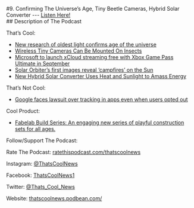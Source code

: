 #9. Confirming The Universe’s Age, Tiny Beetle Cameras, Hybrid Solar Converter
        ---
        [Listen Here!](https://thatscoolnews.podbean.com/e/confirming-the-universe-s-age-tiny-beetle-cameras-hybrid-solar-converter-ep-9/) \
        ## Description of The Podcast
        <p style="text-align:left;">That’s Cool:</p>

<ul style="text-align:left;"><li style="font-weight:400;"><a href='https://www.sciencedaily.com/releases/2020/07/200715170541.htm'>New research of oldest light confirms age of the universe</a></li>

<li style="font-weight:400;"><a href='https://interestingengineering.com/wireless-tiny-cameras-can-be-mounted-on-insects'>Wireless Tiny Cameras Can Be Mounted On Insects</a></li>

<li style="font-weight:400;"><a href='https://www.theverge.com/2020/7/16/21326797/microsoft-xcloud-launch-xbox-game-pass-ultimate-free?scrolla=5eb6d68b7fedc32c19ef33b4'>Microsoft to launch xCloud streaming free with Xbox Game Pass Ultimate in September</a></li>

<li style="font-weight:400;"><a href='https://www.esa.int/Science_Exploration/Space_Science/Solar_Orbiter/Solar_Orbiter_s_first_images_reveal_campfires_on_the_Sun'>Solar Orbiter’s first images reveal ‘campfires’ on the Sun</a></li>

<li style="font-weight:400;"><a href='https://interestingengineering.com/new-hybrid-solar-converter-uses-heat-and-sunlight-to-amass-energy'>New Hybrid Solar Converter Uses Heat and Sunlight to Amass Energy</a></li>

</ul>
<p style="text-align:left;">That’s Not Cool:</p>

<ul style="text-align:left;"><li style="font-weight:400;"><a href='https://www.reuters.com/article/us-alphabet-google-privacy-lawsuit-idUSKCN24F2N4'>Google faces lawsuit over tracking in apps even when users opted out</a></li>

</ul>
<p style="text-align:left;">Cool Product:</p>

<ul style="text-align:left;"><li style="font-weight:400;"><a href='https://www.kickstarter.com/projects/fabelabbuild/fabelab-build-series?ref=section-design-tech-projectcollection-8-staff-picks-newest'>Fabelab Build Series: An engaging new series of playful construction sets for all ages.</a></li>

</ul>
<p style="text-align:left;">Follow/Support The Podcast:</p>

<p style="text-align:left;">Rate The Podcast: <a href='https://ratethispodcast.com/thatscoolnews'>ratethispodcast.com/thatscoolnews</a></p>

<p style="text-align:left;">Instagram: <a href='https://www.instagram.com/thatscoolnews/'>@ThatsCoolNews</a></p>

<p style="text-align:left;">Facebook: <a href='https://www.facebook.com/ThatsCoolNews1/'>ThatsCoolNews1</a></p>

<p style="text-align:left;">Twitter: <a href='https://twitter.com/Thats_Cool_News'>@Thats_Cool_News</a></p>

<p style="text-align:left;">Website: <a href='https://thatscoolnews.podbean.com/'>thatscoolnews.podbean.com/</a></p>
